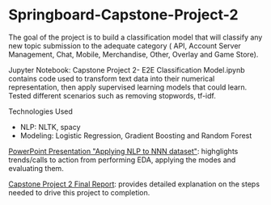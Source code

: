 # Springboard-Capstone-Project-2

The goal of the project is to build a classification model that will classify any new topic submission to the adequate category ( API, Account Server Management, Chat, Mobile, Merchandise, Other, Overlay and Game Store). 


Jupyter Notebook: Capstone Project 2- E2E Classification Model.ipynb contains code used to transform text data into their numerical representation, then apply supervised learning models that could learn. Tested different scenarios such as removing stopwords, tf-idf. 

Technologies Used
* NLP: NLTK, spacy 
* Modeling: Logistic Regression, Gradient Boosting and Random Forest

[PowerPoint Presentation "Applying NLP to NNN dataset"](https://github.com/sheikita/Springboard-Capstone-Project-2/blob/master/Capstone%20Project%202-%20DISCORD%20NLP%20Report.pdf): highglights trends/calls to action from performing EDA, applying the modes and evaluating them.

[Capstone Project 2 Final Report](https://github.com/sheikita/Springboard-Capstone-Project-2/blob/master/Presentation_%20Classification%20Model%20for%20Discord’s%20users%20feedback.pdf): provides detailed explanation on the steps needed to drive this project to completion.
